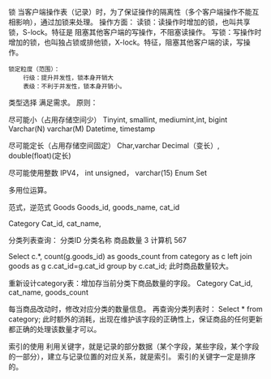 锁
	当客户端操作表（记录）时，为了保证操作的隔离性（多个客户端操作不能互相影响），通过加锁来处理。
	操作方面：
读锁：读操作时增加的锁，也叫共享锁，S-lock。特征是 阻塞其他客户端的写操作，不阻塞读操作。
写锁：写操作时增加的锁，也叫独占锁或排他锁，X-lock。特征，阻塞其他客户端的读，写操作。
	
	锁定粒度（范围）：
		行级：提升并发性，锁本身开销大
		表级：不利于并发性，锁本身开销小。


类型选择
满足需求。
原则：

尽可能小（占用存储空间少）
Tinyint, smallint, mediumint,int, bigint
Varchar(N) varchar(M)
Datetime, timestamp

尽可能定长（占用存储空间固定）
Char,varchar
Decimal（变长）, double(float)(定长)

尽可能使用整数
IPV4， int unsigned， varchar(15)
Enum
Set

多用位运算。


范式，逆范式
Goods
Goods_id, goods_name, cat_id

Category
Cat_id, cat_name,


分类列表查询：
分类ID		分类名称	商品数量
3			计算机		567

Select c.*, count(g.goods_id) as goods_count from category as c left join goods as g c.cat_id=g.cat_id group by c.cat_id;
此时商品数量较大。

重新设计category表：增加存当前分类下商品数量的字段。
Category
Cat_id, cat_name, goods_count

每当商品改动时，修改对应分类的数量信息。
再查询分类列表时：
Select * from category;
此时额外的消耗，出现在维护该字段的正确性上，保证商品的任何更新都正确的处理该数量才可以。



索引的使用
利用关键字，就是记录的部分数据（某个字段，某些字段，某个字段的一部分），建立与记录位置的对应关系，就是索引。
索引的关键字一定是排序的。
